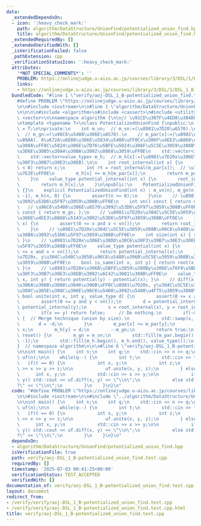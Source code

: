 ```yaml
---
data:
  _extendedDependsOn:
  - icon: ':heavy_check_mark:'
    path: algorithm/DataStructure/UnionFind/potentialized_union_find.hpp
    title: algorithm/DataStructure/UnionFind/potentialized_union_find.hpp
  _extendedRequiredBy: []
  _extendedVerifiedWith: []
  _isVerificationFailed: false
  _pathExtension: cpp
  _verificationStatusIcon: ':heavy_check_mark:'
  attributes:
    '*NOT_SPECIAL_COMMENTS*': ''
    PROBLEM: https://onlinejudge.u-aizu.ac.jp/courses/library/3/DSL/1/DSL_1_B
    links:
    - https://onlinejudge.u-aizu.ac.jp/courses/library/3/DSL/1/DSL_1_B
  bundledCode: "#line 1 \"verify/aoj-DSL_1_B-potentialized_union_find.test.cpp\"\n\
    #define PROBLEM \"https://onlinejudge.u-aizu.ac.jp/courses/library/3/DSL/1/DSL_1_B\"\
    \n\n#include <iostream>\n\n#line 1 \"algorithm/DataStructure/UnionFind/potentialized_union_find.hpp\"\
    \n\n\n\n#include <algorithm>\n#include <cassert>\n#include <utility>\n#include\
    \ <vector>\n\nnamespace algorithm {\n\n// \u91CD\u307F\u4ED8\u304DUnion-Find\uFF0E\
    \ntemplate <typename T>\nclass PotentializedUnionFind {\npublic:\n    using value_type\
    \ = T;\n\nprivate:\n    int m_vn;  // m_vn:=(\u8981\u7D20\u6570).\n    int m_gn;\
    \  // m_gn:=(\u96C6\u5408\u306E\u6570).\n    // m_par[x]:=(\u8981\u7D20x\u306E\
    \u89AA). 0\u672A\u6E80\u306E\u5834\u5408\uFF0Cx\u306F\u4EE3\u8868\u5143\u3067\u3042\
    \u308A\uFF0C\u5024\u306E\u7D76\u5BFE\u5024\u306F\u5C5E\u3059\u308B\u96C6\u5408\
    \u306E\u30B5\u30A4\u30BA\u3092\u8868\u3059\uFF0E\n    std::vector<int> m_par;\n\
    \    std::vector<value_type> m_h;  // m_h[x]:=(\u8981\u7D20x\u306E\u30DD\u30C6\
    \u30F3\u30B7\u30E3\u30EB).\n\n    int root_internal(int x) {\n        if(m_par[x]\
    \ < 0) return x;\n        int rt = root_internal(m_par[x]);  // \u7D4C\u8DEF\u5727\
    \u7E2E\uFF0E\n        m_h[x] += m_h[m_par[x]];\n        return m_par[x] = rt;\n\
    \    }\n    value_type potential_internal(int x) {\n        root_internal(x);\n\
    \        return m_h[x];\n    }\n\npublic:\n    PotentializedUnionFind() : PotentializedUnionFind(0)\
    \ {}\n    explicit PotentializedUnionFind(int n) : m_vn(n), m_gn(n), m_par(n,\
    \ -1), m_h(n, 0) {\n        assert(n >= 0);\n    }\n\n    // \u8981\u7D20\u6570\
    \u3092\u53D6\u5F97\u3059\u308B\uFF0E\n    int vn() const { return m_vn; };\n \
    \   // \u96C6\u5408\u306E\u6570\u3092\u53D6\u5F97\u3059\u308B\uFF0E\n    int gn()\
    \ const { return m_gn; };\n    // \u8981\u7D20x\u304C\u5C5E\u3059\u308B\u96C6\u5408\
    \u306E\u4EE3\u8868\u5143\u3092\u53D6\u5F97\u3059\u308B\uFF0E\n    int root(int\
    \ x) {\n        assert(0 <= x and x < vn());\n        return root_internal(x);\n\
    \    }\n    // \u8981\u7D20x\u304C\u5C5E\u3059\u308B\u96C6\u5408\u306E\u30B5\u30A4\
    \u30BA\u3092\u53D6\u5F97\u3059\u308B\uFF0E\n    int size(int x) { return -m_par[root(x)];\
    \ }\n    // \u8981\u7D20x\u306E\u30DD\u30C6\u30F3\u30B7\u30E3\u30EB\u3092\u53D6\
    \u5F97\u3059\u308B\uFF0E\n    value_type potential(int x) {\n        assert(0\
    \ <= x and x < vn());\n        return potential_internal(x);\n    }\n    // \u8981\
    \u7D20x, y\u304C\u540C\u3058\u96C6\u5408\u306B\u5C5E\u3059\u308B\u304B\u5224\u5B9A\
    \u3059\u308B\uFF0E\n    bool is_same(int x, int y) { return root(x) == root(y);\
    \ }\n    // \u8981\u7D20x\u306B\u5BFE\u3059\u308By\u306E\u76F8\u5BFE\u30DD\u30C6\
    \u30F3\u30B7\u30E3\u30EB\u3092\u6C42\u3081\u308B\uFF0E\n    value_type diff(int\
    \ x, int y) { return potential(y) - potential(x); }\n    // diff(x,y)==d \u3068\
    \u306A\u308B\u3088\u3046\u306B\uFF0C\u8981\u7D20x, y\u304C\u5C5E\u3059\u308B\u305D\
    \u308C\u305E\u308C\u306E\u96C6\u5408\u3092\u5408\u4F75\u3059\u308B\uFF0E\n   \
    \ bool unite(int x, int y, value_type d) {\n        assert(0 <= x and x < vn());\n\
    \        assert(0 <= y and y < vn());\n        d = potential_internal(x) + d -\
    \ potential_internal(y);\n        x = root_internal(x), y = root_internal(y);\n\
    \        if(x == y) return false;     // Do nothing.\n        if(-m_par[x] < -m_par[y])\
    \ {  // Merge technique (union by size).\n            std::swap(x, y);\n     \
    \       d = -d;\n        }\n        m_par[x] += m_par[y];\n        m_par[y] =\
    \ x;\n        m_h[y] = d;\n        --m_gn;\n        return true;\n    }\n    void\
    \ reset() {\n        m_gn = m_vn;\n        std::fill(m_par.begin(), m_par.end(),\
    \ -1);\n        std::fill(m_h.begin(), m_h.end(), value_type());\n    }\n};\n\n\
    }  // namespace algorithm\n\n\n#line 6 \"verify/aoj-DSL_1_B-potentialized_union_find.test.cpp\"\
    \n\nint main() {\n    int n;\n    int q;\n    std::cin >> n >> q;\n\n    algorithm::PotentializedUnionFind<int>\
    \ uf(n);\n\n    while(q--) {\n        int t;\n        std::cin >> t;\n\n     \
    \   if(t == 0) {\n            int x, y;\n            int z;\n            std::cin\
    \ >> x >> y >> z;\n\n            uf.unite(x, y, z);\n        } else {\n      \
    \      int x, y;\n            std::cin >> x >> y;\n\n            if(uf.is_same(x,\
    \ y)) std::cout << uf.diff(x, y) << \"\\n\";\n            else std::cout << \"\
    ?\" << \"\\n\";\n        }\n    }\n}\n"
  code: "#define PROBLEM \"https://onlinejudge.u-aizu.ac.jp/courses/library/3/DSL/1/DSL_1_B\"\
    \n\n#include <iostream>\n\n#include \"../algorithm/DataStructure/UnionFind/potentialized_union_find.hpp\"\
    \n\nint main() {\n    int n;\n    int q;\n    std::cin >> n >> q;\n\n    algorithm::PotentializedUnionFind<int>\
    \ uf(n);\n\n    while(q--) {\n        int t;\n        std::cin >> t;\n\n     \
    \   if(t == 0) {\n            int x, y;\n            int z;\n            std::cin\
    \ >> x >> y >> z;\n\n            uf.unite(x, y, z);\n        } else {\n      \
    \      int x, y;\n            std::cin >> x >> y;\n\n            if(uf.is_same(x,\
    \ y)) std::cout << uf.diff(x, y) << \"\\n\";\n            else std::cout << \"\
    ?\" << \"\\n\";\n        }\n    }\n}\n"
  dependsOn:
  - algorithm/DataStructure/UnionFind/potentialized_union_find.hpp
  isVerificationFile: true
  path: verify/aoj-DSL_1_B-potentialized_union_find.test.cpp
  requiredBy: []
  timestamp: '2025-07-03 00:41:25+09:00'
  verificationStatus: TEST_ACCEPTED
  verifiedWith: []
documentation_of: verify/aoj-DSL_1_B-potentialized_union_find.test.cpp
layout: document
redirect_from:
- /verify/verify/aoj-DSL_1_B-potentialized_union_find.test.cpp
- /verify/verify/aoj-DSL_1_B-potentialized_union_find.test.cpp.html
title: verify/aoj-DSL_1_B-potentialized_union_find.test.cpp
---
```

